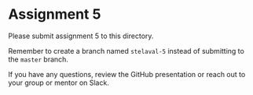 # Assignment 5

Please submit assignment 5 to this directory.

Remember to create a branch named `stelaval-5` 
instead of submitting to the `master` branch.

If you have any questions, review the GitHub presentation or reach
out to your group or mentor on Slack.

